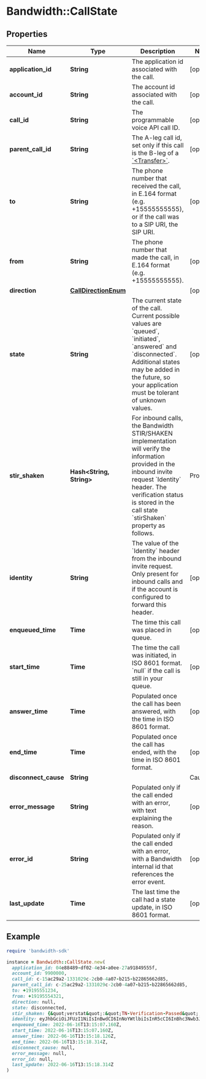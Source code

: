 # Bandwidth::CallState

## Properties

| Name | Type | Description | Notes |
| ---- | ---- | ----------- | ----- |
| **application_id** | **String** | The application id associated with the call. | [optional] |
| **account_id** | **String** | The account id associated with the call. | [optional] |
| **call_id** | **String** | The programmable voice API call ID. | [optional] |
| **parent_call_id** | **String** | The A-leg call id, set only if this call is the B-leg of a [&#x60;&lt;Transfer&gt;&#x60;](/docs/voice/bxml/transfer). | [optional] |
| **to** | **String** | The phone number that received the call, in E.164 format (e.g. +15555555555), or if the call was to a SIP URI, the SIP URI. | [optional] |
| **from** | **String** | The phone number that made the call, in E.164 format (e.g. +15555555555). | [optional] |
| **direction** | [**CallDirectionEnum**](CallDirectionEnum.md) |  | [optional] |
| **state** | **String** | The current state of the call. Current possible values are &#x60;queued&#x60;, &#x60;initiated&#x60;, &#x60;answered&#x60; and &#x60;disconnected&#x60;. Additional states may be added in the future, so your application must be tolerant of unknown values. | [optional] |
| **stir_shaken** | **Hash&lt;String, String&gt;** | For inbound calls, the Bandwidth STIR/SHAKEN implementation will verify the information provided in the inbound invite request &#x60;Identity&#x60; header. The verification status is stored in the call state &#x60;stirShaken&#x60; property as follows.  | Property          | Description | |:------------------|:------------| | verstat | (optional) The verification status indicating whether the verification was successful or not. Possible values are &#x60;TN-Verification-Passed&#x60; or &#x60;TN-Verification-Failed&#x60;. | | attestationIndicator | (optional) The attestation level verified by Bandwidth. Possible values are &#x60;A&#x60; (full), &#x60;B&#x60; (partial) or &#x60;C&#x60; (gateway). | | originatingId | (optional) A unique origination identifier. |  Note that these are common properties but that the &#x60;stirShaken&#x60; object is free form and can contain other key-value pairs.  More information: [Understanding STIR/SHAKEN](https://www.bandwidth.com/regulations/stir-shaken). | [optional] |
| **identity** | **String** | The value of the &#x60;Identity&#x60; header from the inbound invite request. Only present for inbound calls and if the account is configured to forward this header. | [optional] |
| **enqueued_time** | **Time** | The time this call was placed in queue. | [optional] |
| **start_time** | **Time** | The time the call was initiated, in ISO 8601 format. &#x60;null&#x60; if the call is still in your queue. | [optional] |
| **answer_time** | **Time** | Populated once the call has been answered, with the time in ISO 8601 format. | [optional] |
| **end_time** | **Time** | Populated once the call has ended, with the time in ISO 8601 format. | [optional] |
| **disconnect_cause** | **String** | | Cause | Description | |:------|:------------| | &#x60;hangup&#x60;| One party hung up the call, a [&#x60;&lt;Hangup&gt;&#x60;](../../bxml/verbs/hangup.md) verb was executed, or there was no more BXML to execute; it indicates that the call ended normally. | | &#x60;busy&#x60; | Callee was busy. | | &#x60;timeout&#x60; | Call wasn&#39;t answered before the &#x60;callTimeout&#x60; was reached. | | &#x60;cancel&#x60; | Call was cancelled by its originator while it was ringing. | | &#x60;rejected&#x60; | Call was rejected by the callee. | | &#x60;callback-error&#x60; | BXML callback couldn&#39;t be delivered to your callback server. | | &#x60;invalid-bxml&#x60; | Invalid BXML was returned in response to a callback. | | &#x60;application-error&#x60; | An unsupported action was tried on the call, e.g. trying to play a .ogg audio. | | &#x60;account-limit&#x60; | Account rate limits were reached. | | &#x60;node-capacity-exceeded&#x60; | System maximum capacity was reached. | | &#x60;error&#x60; | Some error not described in any of the other causes happened on the call. | | &#x60;unknown&#x60; | Unknown error happened on the call. |  Note: This list is not exhaustive and other values can appear in the future. | [optional] |
| **error_message** | **String** | Populated only if the call ended with an error, with text explaining the reason. | [optional] |
| **error_id** | **String** | Populated only if the call ended with an error, with a Bandwidth internal id that references the error event. | [optional] |
| **last_update** | **Time** | The last time the call had a state update, in ISO 8601 format. | [optional] |

## Example

```ruby
require 'bandwidth-sdk'

instance = Bandwidth::CallState.new(
  application_id: 04e88489-df02-4e34-a0ee-27a91849555f,
  account_id: 9900000,
  call_id: c-15ac29a2-1331029c-2cb0-4a07-b215-b22865662d85,
  parent_call_id: c-25ac29a2-1331029c-2cb0-4a07-b215-b22865662d85,
  to: +19195551234,
  from: +19195554321,
  direction: null,
  state: disconnected,
  stir_shaken: {&quot;verstat&quot;:&quot;TN-Verification-Passed&quot;,&quot;attestationIndicator&quot;:&quot;A&quot;,&quot;originatingId&quot;:&quot;abc123&quot;},
  identity: eyJhbGciOiJFUzI1NiIsInBwdCI6InNoYWtlbiIsInR5cCI6InBhc3Nwb3J0IiwieDV1IjoiaHR0cHM6Ly9idy1zaGFrZW4tY2VydC1wdWIuczMuYW1hem9uYXdzLmNvbS9iYW5kd2lkdGgtc2hha2VuLWNlcnRfMjAyMzA3MTYucGVtIn0.eyJhdHRlc3QiOiJBIiwiZGVzdCI6eyJ0biI6WyIxOTg0MjgyMDI4MCJdfSwiaWF0IjoxNjU2NTM0MzM2LCJvcmlnIjp7InRuIjoiMTkxOTQ0NDI2ODMifSwib3JpZ2lkIjoiNDk0NTlhOGEtNDJmNi0zNTFjLTkzNjEtYWRmNTdhOWUwOGNhIn0.56un9sRw_uH-sbJvnUsqdevlVxbOVjn8MVlGTlBMicjaZuRRwxfiNp-C9zYCMKTTCbc-QdYPN05F61XNVN4D3w;info&#x3D;&lt;https://bw-shaken-cert-pub.s3.amazonaws.com/bandwidth-shaken-cert_20230716.pem&gt;;alg&#x3D;ES256;ppt&#x3D;shaken,
  enqueued_time: 2022-06-16T13:15:07.160Z,
  start_time: 2022-06-16T13:15:07.160Z,
  answer_time: 2022-06-16T13:15:18.126Z,
  end_time: 2022-06-16T13:15:18.314Z,
  disconnect_cause: null,
  error_message: null,
  error_id: null,
  last_update: 2022-06-16T13:15:18.314Z
)
```


